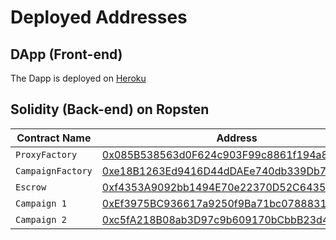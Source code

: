# Deployed Addresses

## DApp (Front-end)

The Dapp is deployed on [Heroku](https://sparkup-alyra.herokuapp.com/)

## Solidity (Back-end) on Ropsten

| Contract Name     | Address                                    |
| ----------------- | ------------------------------------------ |
| `ProxyFactory `   | [0x085B538563d0F624c903F99c8861f194a810b981](https://ropsten.etherscan.io/address/0x085B538563d0F624c903F99c8861f194a810b981) |
| `CampaignFactory `| [0xe18B1263Ed9416D44dDAEe740db339Db76A7e924](https://ropsten.etherscan.io/address/0xe18B1263Ed9416D44dDAEe740db339Db76A7e924) |
| `Escrow `         | [0xf4353A9092bb1494E70e22370D52C6435d58e7b8](https://ropsten.etherscan.io/address/0xf4353A9092bb1494E70e22370D52C6435d58e7b8) |
| `Campaign 1`      | [0xEf3975BC936617a9250f9Ba71bc0788831A1A3EA](https://ropsten.etherscan.io/address/0xEf3975BC936617a9250f9Ba71bc0788831A1A3EA) |
| `Campaign 2`      | [0xc5fA218B08ab3D97c9b609170bCbbB23d4FfBafC](https://ropsten.etherscan.io/address/0xc5fA218B08ab3D97c9b609170bCbbB23d4FfBafC) |

